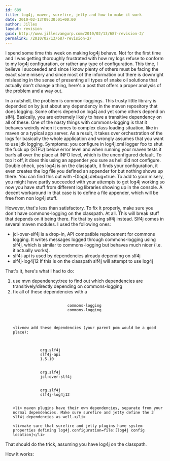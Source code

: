 ```yaml
---
id: 689
title: log4j, maven, surefire, jetty and how to make it work
date: 2010-02-13T09:30:01+00:00
author: Jilles
layout: revision
guid: http://www.jillesvangurp.com/2010/02/13/687-revision-2/
permalink: /2010/02/13/687-revision-2/
---
```

I spend some time this week on making log4j behave. Not for the first time and I was getting thoroughly frustrated with how my logs refuse to conform to my log4j configuration, or rather any type of configuration. This time, I believe I succeeded and since I know plenty of others must be facing the exact same misery and since most of the information out there is downright misleading in the sense of presenting all types of snake oil solutions that actually don't change a thing, here's a post that offers a proper analysis of the problem and a way out.

In a nutshell, the problem is common-loggings. This trusty little library is depended on by just about any dependency in the maven repository that does logging. Some others depend on log4j and yet some others depend on slf4j. Basically, you are extremely likely to have a transitive dependency on all of these. One of the nasty things with commons-logging is that it behaves weirdly when it comes to complex class loading situation, like in maven or a typical app server. As a result, it takes over orchestration of the logs for basically the whole application and wrongly assumes that you want to use jdk logging. Symptoms: you configure in log4j.xml logger foo to shut the fuck up (STFU) below error level and when running your maven tests it barfs all over the place at INFO level, which is the unconfigured default. To top it off, it does this using an appender you sure as hell did not configure. Double check, yes log4j is on the classpath, it finds your configuration, it even creates the log file you defined an appender for but nothing shows up there. You can find this out with -Dlog4j.debug=true. To add to your misery, you might have partly succeeded with your attempts to get log4j working so now you have stuff from different log libraries showing up in the console. A decent workaround in that case is to define a file appender, which will be free from non log4j stuff.

However, that's less than satisfactory. To fix it properly, make sure you don't have commons-logging on the classpath. At all. This will break stuff that depends on it being there. Fix that by using slf4j instead. Slf4j comes in several maven modules. I used the following ones:

<ul>
	<li>jcl-over-slf4j is a drop-in, API compatible replacement for commons logging. It writes messages logged through commons-logging using slf4j, which is similar to commons-logging  but behaves much nicer (i.e. it actually works).</li>
	<li>slf4j-api is used by dependencies already depending on slf4j</li>
	<li>slf4j-log4j12 If this is on the classpath slf4j will attempt to use log4j</li>
</ul>


That's it, here's what I had to do:

<ol>
	<li>use mvn dependency:tree to find out which dependencies are transitively/directly depending on commons-logging</li>
	<li>fix all of these dependencies with a 
                <code>
                <exclusions>
                    <exclusion>
                        <groupId>commons-logging</groupId>
                        <artifactId>commons-logging</artifactId>
                    </exclusion>
                </exclusions>
</code>
</li>

 	<li>now add these dependencies (your parent pom would be a good place):
<code>
      <dependency>
            <groupId>org.slf4j</groupId>
            <artifactId>slf4j-api</artifactId>
            <version>1.5.10</version>
        </dependency>                
        <dependency>
            <groupId>org.slf4j</groupId>
            <artifactId>jcl-over-slf4j</artifactId>
        </dependency>
        <dependency>
            <groupId>org.slf4j</groupId>
            <artifactId>slf4j-log4j12</artifactId>
        </dependency>
</code>
</li>
          
	<li> maven plugins have their own dependencies, separate from your normal dependencies. Make sure surefire and jetty define the 3 slf4j dependencies as well.</li>

	<li>make sure that surefire and jetty plugins have system properties defining log4j.configuration=file:[log4j config location]</li>

</ol>


That should do the trick, assuming you have log4j on the classpath.

How it works: 